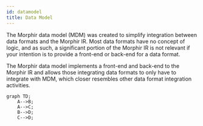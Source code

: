 ```yaml
---
id: datamodel
title: Data Model
---
```


The Morphir data model (MDM) was created to simplify integration between data formats and the Morphir IR. Most data 
formats have no concept of logic, and as such, a significant portion of the Morphir IR is not relevant if your
intention is to provide a front-end or back-end for a data format.

The Morphir data model implements a front-end and back-end to the Morphir IR and allows those integrating data formats
to only have to integrate with MDM, which closer resembles other data format integration activities.

```mermaid
graph TD;
    A-->B;
    A-->C;
    B-->D;
    C-->D;
```
